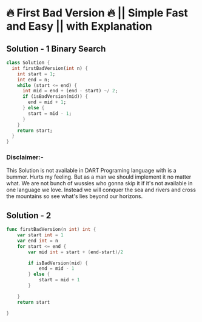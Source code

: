 # 🔥 First Bad Version 🔥 || Simple Fast and Easy || with Explanation

## Solution - 1 Binary Search

```dart
class Solution {
  int firstBadVersion(int n) {
    int start = 1;
    int end = n;
    while (start <= end) {
      int mid = end + (end - start) ~/ 2;
      if (isBadVersion(mid)) {
        end = mid + 1;
      } else {
        start = mid - 1;
      }
    }
    return start;
  }
}
```

### Disclaimer:-

This Solution is not available in DART Programing language with is a bummer. Hurts my feeling. But as a man we should implement it no matter what. We are not bunch of wussies who gonna skip it if it's not available in one language we love. Instead we will conquer the sea and rivers and cross the mountains so see what's lies beyond our horizons.

## Solution - 2

```go
func firstBadVersion(n int) int {
	var start int = 1
	var end int = n
	for start <= end {
		var mid int = start + (end-start)/2

		if isBadVersion(mid) {
			end = mid - 1
		} else {
			start = mid + 1
		}

	}
	return start

}
```
